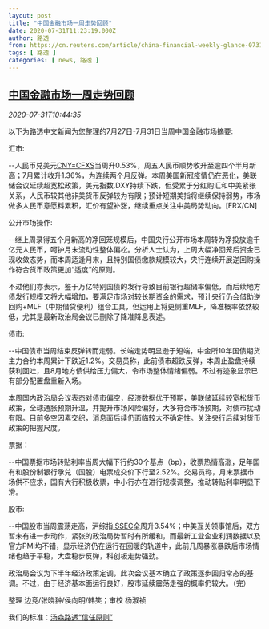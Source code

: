 ```yaml
---
layout: post
title: "中国金融市场一周走势回顾"
date: 2020-07-31T11:23:19.000Z
author: 路透
from: https://cn.reuters.com/article/china-financial-weekly-glance-0731-idCNKCS24W1LO
tags: [ 路透 ]
categories: [ news, 路透 ]
---
```

<!--1596194599000-->
[中国金融市场一周走势回顾](https://cn.reuters.com/article/china-financial-weekly-glance-0731-idCNKCS24W1LO)
------

<div>
<div><i>2020-07-31T10:44:35</i></div><div class="StandardArticleBody_body"><p>以下为路透中文新闻为您整理的7月27日-7月31日当周中国金融市场摘要: </p><p>汇市:   </p><p>--人民币兑美元<a href="/investing/currencies/quote?srcCurr=CNY&destCurr=USD">CNY=CFXS</a>当周升0.53%，周五人民币顺势收升至逾四个半月新高；7月累计收升1.36%，为连续两个月反弹。本周美国新冠疫情仍在恶化，美联储会议延续超宽松政策，美元指数.DXY持续下跌，但受累于分红购汇和中美紧张关系，人民币较其他非美货币反弹较为有限；预计短期美指将继续保持弱势，市场做多人民币意愿料累积，汇价有望补涨，继续重点关注中美局势动向。[FRX/CN] </p><p>公开市场操作: </p><p>--继上周录得五个月新高的净回笼规模后，中国央行公开市场本周转为净投放逾千亿元人民币，呵护月末流动性整体偏松。分析人士认为，上周大幅净回笼后资金已现收敛态势，而本周适逢月末，且特别国债缴款规模较大，央行连续开展逆回购操作符合货币政策更加“适度”的原则。 </p><p>不过他们亦表示，鉴于万亿特别国债的发行导致目前银行超储率偏低，而后续地方债发行规模又将大幅增加，要满足市场对较长期资金的需求，预计央行仍会借助逆回购+MLF（中期借贷便利）组合工具，但运用上将更侧重MLF，降准概率依然较低，尤其是最新政治局会议已删除了降准降息表述。 </p><p>债市: </p><p>--中国债市当周结束反弹转而走弱。长端走势明显逊于短端，中金所10年国债期货主力合约本周累计下跌近1.2%。交易员称，此前债市超跌反弹，本周止盈盘持续获利回吐，且8月地方债供给压力偏大，令市场整体情绪偏弱。不过有迹象显示已有部分配置盘重新入场。 </p><p>本周国内政治局会议表态对债市偏空，经济数据优于预期，美联储延续较宽松货币政策，全球通胀预期升温，并提升市场风险偏好，大多符合市场预期，对债市扰动有限。目前多空因素交织，消息面后续仍面临较大不确定性。关注央行后续对货币政策的把握尺度。 </p><p>票据： </p><p>--中国票据市场转贴利率当周大幅下行约30个基点（bp），收票热情高涨，足年国有和股份制银行承兑（国股）电票成交价下行至2.52%。交易员称，月末票据市场供不应求，国有大行积极收票，中小行亦在进行规模调整，推动转贴利率明显下滑。 </p><p>股市: </p><p>--中国股市当周震荡走高，沪综指<a href="/investing/markets/index?symbol=.SSEC">.SSEC</a>全周升3.54%；中美互关领事馆后，双方暂未有进一步动作，紧张的政治局势暂时有所缓和，而最新工业企业利润数据以及官方PMI均不错，显示经济仍在运行在回暖的轨道中，此前几周暴涨暴跌后市场情绪也趋于平稳，大盘稳步反弹，科创板走势强劲。 </p><p>政治局会议为下半年经济政策定调，此次会议基本确立了政策逐步回归常态的基调。不过，由于经济基本面运行良好，股市延续震荡走强的概率仍较大。（完）  </p><div class="Attribution_container"><div class="Attribution_attribution"><p class="Attribution_content">整理 边竞/张晓翀/侯向明/韩笑；审校 杨淑祯 </p></div></div><div class="StandardArticleBody_trustBadgeContainer"><span class="StandardArticleBody_trustBadgeTitle">我们的标准：</span><span class="trustBadgeUrl"><a href="https://www.thomsonreuters.cn/content/dam/openweb/documents/pdf/china/brochures/about-us-1.pdf">汤森路透“信任原则”</a></span></div></div>
</div>
